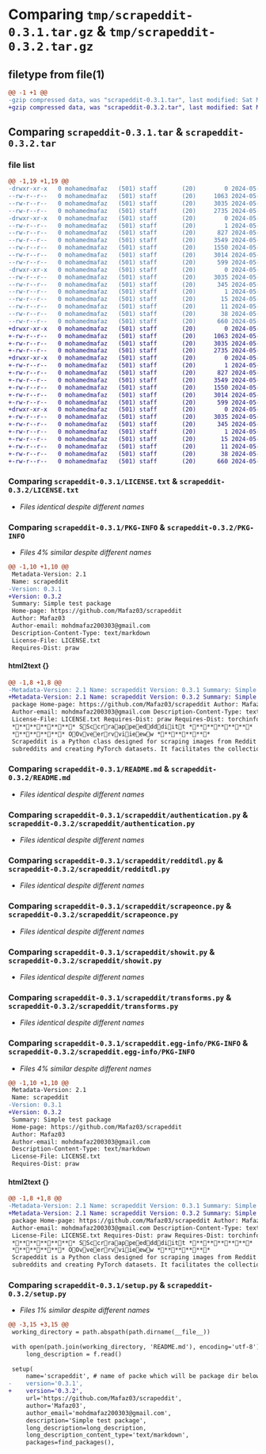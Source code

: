 # Comparing `tmp/scrapeddit-0.3.1.tar.gz` & `tmp/scrapeddit-0.3.2.tar.gz`

## filetype from file(1)

```diff
@@ -1 +1 @@
-gzip compressed data, was "scrapeddit-0.3.1.tar", last modified: Sat May 11 13:31:55 2024, max compression
+gzip compressed data, was "scrapeddit-0.3.2.tar", last modified: Sat May 11 13:36:07 2024, max compression
```

## Comparing `scrapeddit-0.3.1.tar` & `scrapeddit-0.3.2.tar`

### file list

```diff
@@ -1,19 +1,19 @@
-drwxr-xr-x   0 mohamedmafaz   (501) staff       (20)        0 2024-05-11 13:31:55.451481 scrapeddit-0.3.1/
--rw-r--r--   0 mohamedmafaz   (501) staff       (20)     1063 2024-05-11 09:03:02.000000 scrapeddit-0.3.1/LICENSE.txt
--rw-r--r--   0 mohamedmafaz   (501) staff       (20)     3035 2024-05-11 13:31:55.451164 scrapeddit-0.3.1/PKG-INFO
--rw-r--r--   0 mohamedmafaz   (501) staff       (20)     2735 2024-05-11 09:30:19.000000 scrapeddit-0.3.1/README.md
-drwxr-xr-x   0 mohamedmafaz   (501) staff       (20)        0 2024-05-11 13:31:55.449491 scrapeddit-0.3.1/scrapeddit/
--rw-r--r--   0 mohamedmafaz   (501) staff       (20)        1 2024-05-11 10:24:22.000000 scrapeddit-0.3.1/scrapeddit/__init__.py
--rw-r--r--   0 mohamedmafaz   (501) staff       (20)      827 2024-05-11 12:48:27.000000 scrapeddit-0.3.1/scrapeddit/authentication.py
--rw-r--r--   0 mohamedmafaz   (501) staff       (20)     3549 2024-05-11 13:08:02.000000 scrapeddit-0.3.1/scrapeddit/redditdl.py
--rw-r--r--   0 mohamedmafaz   (501) staff       (20)     1550 2024-05-11 12:41:22.000000 scrapeddit-0.3.1/scrapeddit/scrapeonce.py
--rw-r--r--   0 mohamedmafaz   (501) staff       (20)     3014 2024-05-11 13:11:08.000000 scrapeddit-0.3.1/scrapeddit/showit.py
--rw-r--r--   0 mohamedmafaz   (501) staff       (20)      599 2024-05-11 12:59:46.000000 scrapeddit-0.3.1/scrapeddit/transforms.py
-drwxr-xr-x   0 mohamedmafaz   (501) staff       (20)        0 2024-05-11 13:31:55.450775 scrapeddit-0.3.1/scrapeddit.egg-info/
--rw-r--r--   0 mohamedmafaz   (501) staff       (20)     3035 2024-05-11 13:31:55.000000 scrapeddit-0.3.1/scrapeddit.egg-info/PKG-INFO
--rw-r--r--   0 mohamedmafaz   (501) staff       (20)      345 2024-05-11 13:31:55.000000 scrapeddit-0.3.1/scrapeddit.egg-info/SOURCES.txt
--rw-r--r--   0 mohamedmafaz   (501) staff       (20)        1 2024-05-11 13:31:55.000000 scrapeddit-0.3.1/scrapeddit.egg-info/dependency_links.txt
--rw-r--r--   0 mohamedmafaz   (501) staff       (20)       15 2024-05-11 13:31:55.000000 scrapeddit-0.3.1/scrapeddit.egg-info/requires.txt
--rw-r--r--   0 mohamedmafaz   (501) staff       (20)       11 2024-05-11 13:31:55.000000 scrapeddit-0.3.1/scrapeddit.egg-info/top_level.txt
--rw-r--r--   0 mohamedmafaz   (501) staff       (20)       38 2024-05-11 13:31:55.451560 scrapeddit-0.3.1/setup.cfg
--rw-r--r--   0 mohamedmafaz   (501) staff       (20)      660 2024-05-11 13:31:51.000000 scrapeddit-0.3.1/setup.py
+drwxr-xr-x   0 mohamedmafaz   (501) staff       (20)        0 2024-05-11 13:36:07.132698 scrapeddit-0.3.2/
+-rw-r--r--   0 mohamedmafaz   (501) staff       (20)     1063 2024-05-11 09:03:02.000000 scrapeddit-0.3.2/LICENSE.txt
+-rw-r--r--   0 mohamedmafaz   (501) staff       (20)     3035 2024-05-11 13:36:07.132413 scrapeddit-0.3.2/PKG-INFO
+-rw-r--r--   0 mohamedmafaz   (501) staff       (20)     2735 2024-05-11 09:30:19.000000 scrapeddit-0.3.2/README.md
+drwxr-xr-x   0 mohamedmafaz   (501) staff       (20)        0 2024-05-11 13:36:07.130372 scrapeddit-0.3.2/scrapeddit/
+-rw-r--r--   0 mohamedmafaz   (501) staff       (20)        1 2024-05-11 10:24:22.000000 scrapeddit-0.3.2/scrapeddit/__init__.py
+-rw-r--r--   0 mohamedmafaz   (501) staff       (20)      827 2024-05-11 12:48:27.000000 scrapeddit-0.3.2/scrapeddit/authentication.py
+-rw-r--r--   0 mohamedmafaz   (501) staff       (20)     3549 2024-05-11 13:08:02.000000 scrapeddit-0.3.2/scrapeddit/redditdl.py
+-rw-r--r--   0 mohamedmafaz   (501) staff       (20)     1550 2024-05-11 12:41:22.000000 scrapeddit-0.3.2/scrapeddit/scrapeonce.py
+-rw-r--r--   0 mohamedmafaz   (501) staff       (20)     3014 2024-05-11 13:11:08.000000 scrapeddit-0.3.2/scrapeddit/showit.py
+-rw-r--r--   0 mohamedmafaz   (501) staff       (20)      599 2024-05-11 12:59:46.000000 scrapeddit-0.3.2/scrapeddit/transforms.py
+drwxr-xr-x   0 mohamedmafaz   (501) staff       (20)        0 2024-05-11 13:36:07.132119 scrapeddit-0.3.2/scrapeddit.egg-info/
+-rw-r--r--   0 mohamedmafaz   (501) staff       (20)     3035 2024-05-11 13:36:07.000000 scrapeddit-0.3.2/scrapeddit.egg-info/PKG-INFO
+-rw-r--r--   0 mohamedmafaz   (501) staff       (20)      345 2024-05-11 13:36:07.000000 scrapeddit-0.3.2/scrapeddit.egg-info/SOURCES.txt
+-rw-r--r--   0 mohamedmafaz   (501) staff       (20)        1 2024-05-11 13:36:07.000000 scrapeddit-0.3.2/scrapeddit.egg-info/dependency_links.txt
+-rw-r--r--   0 mohamedmafaz   (501) staff       (20)       15 2024-05-11 13:36:07.000000 scrapeddit-0.3.2/scrapeddit.egg-info/requires.txt
+-rw-r--r--   0 mohamedmafaz   (501) staff       (20)       11 2024-05-11 13:36:07.000000 scrapeddit-0.3.2/scrapeddit.egg-info/top_level.txt
+-rw-r--r--   0 mohamedmafaz   (501) staff       (20)       38 2024-05-11 13:36:07.132762 scrapeddit-0.3.2/setup.cfg
+-rw-r--r--   0 mohamedmafaz   (501) staff       (20)      660 2024-05-11 13:36:03.000000 scrapeddit-0.3.2/setup.py
```

### Comparing `scrapeddit-0.3.1/LICENSE.txt` & `scrapeddit-0.3.2/LICENSE.txt`

 * *Files identical despite different names*

### Comparing `scrapeddit-0.3.1/PKG-INFO` & `scrapeddit-0.3.2/PKG-INFO`

 * *Files 4% similar despite different names*

```diff
@@ -1,10 +1,10 @@
 Metadata-Version: 2.1
 Name: scrapeddit
-Version: 0.3.1
+Version: 0.3.2
 Summary: Simple test package
 Home-page: https://github.com/Mafaz03/scrapeddit
 Author: Mafaz03
 Author-email: mohdmafaz200303@gmail.com
 Description-Content-Type: text/markdown
 License-File: LICENSE.txt
 Requires-Dist: praw
```

#### html2text {}

```diff
@@ -1,8 +1,8 @@
-Metadata-Version: 2.1 Name: scrapeddit Version: 0.3.1 Summary: Simple test
+Metadata-Version: 2.1 Name: scrapeddit Version: 0.3.2 Summary: Simple test
 package Home-page: https://github.com/Mafaz03/scrapeddit Author: Mafaz03
 Author-email: mohdmafaz200303@gmail.com Description-Content-Type: text/markdown
 License-File: LICENSE.txt Requires-Dist: praw Requires-Dist: torchinfo
 ************ SSccrraappeeddddiitt ************
 ********** OOvveerrvviieeww **********
 Scrapeddit is a Python class designed for scraping images from Reddit
 subreddits and creating PyTorch datasets. It facilitates the collection of
```

### Comparing `scrapeddit-0.3.1/README.md` & `scrapeddit-0.3.2/README.md`

 * *Files identical despite different names*

### Comparing `scrapeddit-0.3.1/scrapeddit/authentication.py` & `scrapeddit-0.3.2/scrapeddit/authentication.py`

 * *Files identical despite different names*

### Comparing `scrapeddit-0.3.1/scrapeddit/redditdl.py` & `scrapeddit-0.3.2/scrapeddit/redditdl.py`

 * *Files identical despite different names*

### Comparing `scrapeddit-0.3.1/scrapeddit/scrapeonce.py` & `scrapeddit-0.3.2/scrapeddit/scrapeonce.py`

 * *Files identical despite different names*

### Comparing `scrapeddit-0.3.1/scrapeddit/showit.py` & `scrapeddit-0.3.2/scrapeddit/showit.py`

 * *Files identical despite different names*

### Comparing `scrapeddit-0.3.1/scrapeddit/transforms.py` & `scrapeddit-0.3.2/scrapeddit/transforms.py`

 * *Files identical despite different names*

### Comparing `scrapeddit-0.3.1/scrapeddit.egg-info/PKG-INFO` & `scrapeddit-0.3.2/scrapeddit.egg-info/PKG-INFO`

 * *Files 4% similar despite different names*

```diff
@@ -1,10 +1,10 @@
 Metadata-Version: 2.1
 Name: scrapeddit
-Version: 0.3.1
+Version: 0.3.2
 Summary: Simple test package
 Home-page: https://github.com/Mafaz03/scrapeddit
 Author: Mafaz03
 Author-email: mohdmafaz200303@gmail.com
 Description-Content-Type: text/markdown
 License-File: LICENSE.txt
 Requires-Dist: praw
```

#### html2text {}

```diff
@@ -1,8 +1,8 @@
-Metadata-Version: 2.1 Name: scrapeddit Version: 0.3.1 Summary: Simple test
+Metadata-Version: 2.1 Name: scrapeddit Version: 0.3.2 Summary: Simple test
 package Home-page: https://github.com/Mafaz03/scrapeddit Author: Mafaz03
 Author-email: mohdmafaz200303@gmail.com Description-Content-Type: text/markdown
 License-File: LICENSE.txt Requires-Dist: praw Requires-Dist: torchinfo
 ************ SSccrraappeeddddiitt ************
 ********** OOvveerrvviieeww **********
 Scrapeddit is a Python class designed for scraping images from Reddit
 subreddits and creating PyTorch datasets. It facilitates the collection of
```

### Comparing `scrapeddit-0.3.1/setup.py` & `scrapeddit-0.3.2/setup.py`

 * *Files 1% similar despite different names*

```diff
@@ -3,15 +3,15 @@
 working_directory = path.abspath(path.dirname(__file__))
 
 with open(path.join(working_directory, 'README.md'), encoding='utf-8') as f:
     long_description = f.read()
 
 setup(
     name='scrapeddit', # name of packe which will be package dir below project
-    version='0.3.1',
+    version='0.3.2',
     url='https://github.com/Mafaz03/scrapeddit',
     author='Mafaz03',
     author_email='mohdmafaz200303@gmail.com',
     description='Simple test package',
     long_description=long_description,
     long_description_content_type='text/markdown',
     packages=find_packages(),
```

